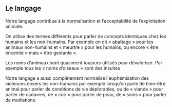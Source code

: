 ## Le langage

Notre langage contribue à la normalisation et l’acceptabilité de l’exploitation animale.

On utilise des termes différents pour parler de concepts identiques chez les humains et les non-humains.
Par exemple on dit « abattage » pour les animaux non-humains et « meurtre » pour les humains, ou encore « être enceinte » mais « être gestante ».

Les noms d’animaux sont quasiment toujours utilisés pour dévaloriser.
Par exemple tous les « noms d’oiseaux » sont des insultes

Notre langage a aussi complètement normalisé l'euphémisation des violences envers les non-humains par exemple lorsqu’on parle de bien-être animal pour parler de conditions de vie déplorables, ou de « viande » pour parler de cadavres, de « cuir » pour parler de peau, de « soins » pour parler de mutilations.
